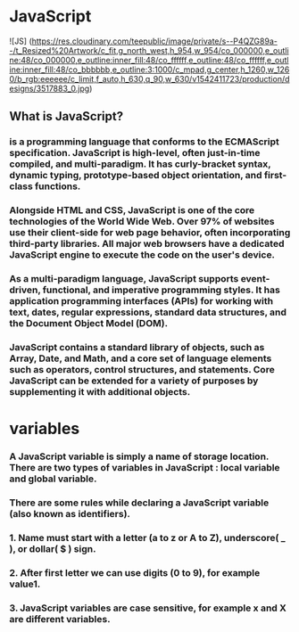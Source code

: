 # JavaScript
![JS]
(https://res.cloudinary.com/teepublic/image/private/s--P4QZG89a--/t_Resized%20Artwork/c_fit,g_north_west,h_954,w_954/co_000000,e_outline:48/co_000000,e_outline:inner_fill:48/co_ffffff,e_outline:48/co_ffffff,e_outline:inner_fill:48/co_bbbbbb,e_outline:3:1000/c_mpad,g_center,h_1260,w_1260/b_rgb:eeeeee/c_limit,f_auto,h_630,q_90,w_630/v1542411723/production/designs/3517883_0.jpg)

## What is JavaScript?

 ### is a programming language that conforms to the ECMAScript specification. JavaScript is high-level, often just-in-time compiled, and multi-paradigm. It has curly-bracket syntax, dynamic typing, prototype-based object orientation, and first-class functions.

### Alongside HTML and CSS, JavaScript is one of the core technologies of the World Wide Web. Over 97% of websites use their client-side for web page behavior, often incorporating third-party libraries. All major web browsers have a dedicated JavaScript engine to execute the code on the user's device.

### As a multi-paradigm language, JavaScript supports event-driven, functional, and imperative programming styles. It has application programming interfaces (APIs) for working with text, dates, regular expressions, standard data structures, and the Document Object Model (DOM).


### JavaScript contains a standard library of objects, such as Array, Date, and Math, and a core set of language elements such as operators, control structures, and statements. Core JavaScript can be extended for a variety of purposes by supplementing it with additional objects.


# variables

### A JavaScript variable is simply a name of storage location. There are two types of variables in JavaScript : local variable and global variable.

### There are some rules while declaring a JavaScript variable (also known as identifiers).

### 1. Name must start with a letter (a to z or A to Z), underscore( _ ), or dollar( $ ) sign.

### 2. After first letter we can use digits (0 to 9), for example value1.

### 3. JavaScript variables are case sensitive, for example x and X are different variables.